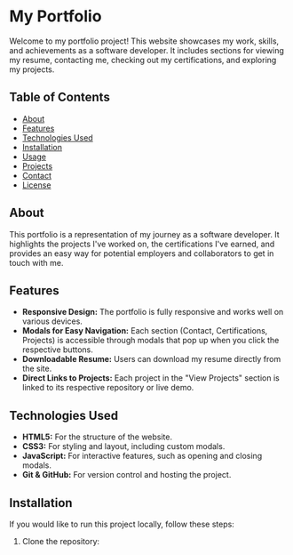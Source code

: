 # My Portfolio

Welcome to my portfolio project! This website showcases my work, skills, and achievements as a software developer. It includes sections for viewing my resume, contacting me, checking out my certifications, and exploring my projects.

## Table of Contents

- [About](#about)
- [Features](#features)
- [Technologies Used](#technologies-used)
- [Installation](#installation)
- [Usage](#usage)
- [Projects](#projects)
- [Contact](#contact)
- [License](#license)

## About

This portfolio is a representation of my journey as a software developer. It highlights the projects I've worked on, the certifications I've earned, and provides an easy way for potential employers and collaborators to get in touch with me.

## Features

- **Responsive Design:** The portfolio is fully responsive and works well on various devices.
- **Modals for Easy Navigation:** Each section (Contact, Certifications, Projects) is accessible through modals that pop up when you click the respective buttons.
- **Downloadable Resume:** Users can download my resume directly from the site.
- **Direct Links to Projects:** Each project in the "View Projects" section is linked to its respective repository or live demo.

## Technologies Used

- **HTML5:** For the structure of the website.
- **CSS3:** For styling and layout, including custom modals.
- **JavaScript:** For interactive features, such as opening and closing modals.
- **Git & GitHub:** For version control and hosting the project.

## Installation

If you would like to run this project locally, follow these steps:

1. Clone the repository:
   ```bash
   
